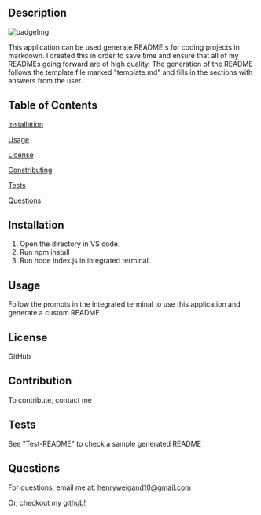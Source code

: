 ## Description

![badgeImg](https://shields.io/badge/license-MIT-green)

This application can be used generate README's for coding projects in markdown. I created this in order to save time and ensure that all of my READMEs going forward are of high quality. The generation of the README follows the template file marked "template.md" and fills in the sections with answers from the user. 


## Table of Contents 

[Installation](#Installation)
    
[Usage](#usage)
    
[License](#License)
    
[Constributing](#Constributing)
    
[Tests](#Tests)
    
[Questions](#Questions)
    
    
## Installation
    
1. Open the directory in VS code. 
2. Run npm install 
3. Run node index.js in integrated terminal.
    
    
## Usage
    
Follow the prompts in the integrated terminal to use this application and generate a custom README
    
    
## License 
    
GitHub
    
    
## Contribution 
    
To contribute, contact me
    
    
## Tests
    
See "Test-README" to check a sample generated README
    
    
## Questions
    
For questions, email me at: henryweigand10@gmail.com
    
Or, checkout my [github!](github.com/hcweigand10)